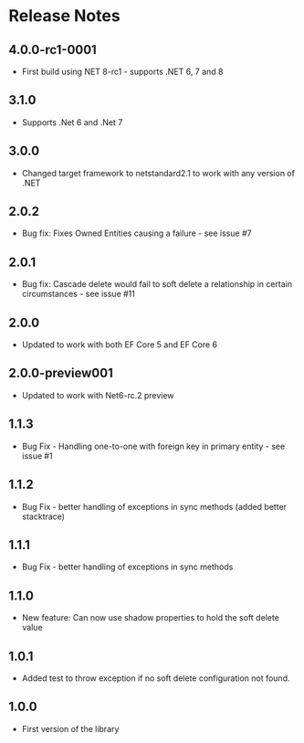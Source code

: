 # Release Notes

## 4.0.0-rc1-0001

- First build using NET 8-rc1 - supports .NET 6, 7 and 8

## 3.1.0

- Supports .Net 6 and .Net 7

## 3.0.0

- Changed target framework to netstandard2.1 to work with any version of .NET

## 2.0.2 

- Bug fix: Fixes Owned Entities causing a failure - see issue #7

## 2.0.1

- Bug fix: Cascade delete would fail to soft delete a relationship in certain circumstances - see issue #11

## 2.0.0

- Updated to work with both EF Core 5 and EF Core 6

## 2.0.0-preview001

- Updated to work with Net6-rc.2 preview

## 1.1.3

- Bug Fix - Handling one-to-one with foreign key in primary entity - see issue #1

## 1.1.2

- Bug Fix - better handling of exceptions in sync methods (added better stacktrace)

## 1.1.1

- Bug Fix - better handling of exceptions in sync methods

## 1.1.0

- New feature: Can now use shadow properties to hold the soft delete value

## 1.0.1

- Added test to throw exception if no soft delete configuration not found.

## 1.0.0

- First version of the library



